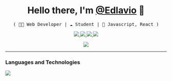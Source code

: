 
<p>
  <h1 align="center">
    <b>Hello there, I'm <a href="https://github.com/Edlavio">@Edlavio</a> 👋</b>
  </h1>
  <p align="center">
    <samp>( 👨‍💻 Web Developer | ☁️ Student | 💼 Javascript, React )</samp>
  </p>
</p>

<p align="center">
  <a href="https://github.com/Edlavio">
    <img src="https://img.shields.io/badge/github-Edlavio-211F1F?logo=github&logoColor=white&style=flat-square" />
  </a>
  <a target="_blank" href="https://www.linkedin.com/in/edlavio">
    <img src="https://img.shields.io/badge/linkedin-edlavio-0072B1?logo=linkedin&style=flat-square" />
  </a>
    <a target="_blank" href="mailto:edlavio@gmail.com">
    <img src="https://img.shields.io/badge/Gmail-ff0000?logo=Gmail&logoColor=white&style=flat-square" />
  </a>
  <a href="https://github.com/Edlavio">
    <img src="https://enkahcw3aqjzlyp.m.pipedream.net/?key=gh-Edlavio&label=visitors&color=grey&style=flat" />
  </a>
</p>

<div align="center">
   <a href="https://github.com/Edlavio">
    <img src="https://github-readme-stats.vercel.app/api/top-langs/?username=Edlavio&hide=html&layout=compact&theme=tokyonight">
  </a>
</div>

-----

<div align="left">
 <h3>Languages and Technologies</h3>
  <a href="https://skillicons.dev">
    <img src="https://skillicons.dev/icons?i=html,css,js,sass,react,figma,linux,git" />
  </a>
</div>
